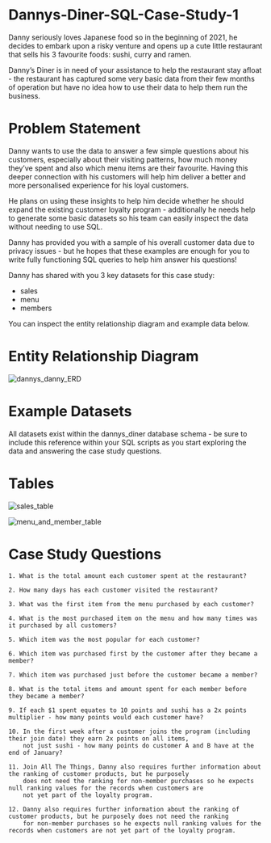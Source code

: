 # Dannys-Diner-SQL-Case-Study-1

Danny seriously loves Japanese food so in the beginning of 2021, he decides to embark upon a risky venture and opens up a cute little restaurant that sells his 3 favourite foods: sushi, curry and ramen.

Danny’s Diner is in need of your assistance to help the restaurant stay afloat - the restaurant has captured some very basic data from their few months of operation but have no idea how to use their data to help them run the business.

# Problem Statement

Danny wants to use the data to answer a few simple questions about his customers, especially about their visiting patterns, how much money they’ve spent and also which menu items are their favourite. Having this deeper connection with his customers will help him deliver a better and more personalised experience for his loyal customers.

He plans on using these insights to help him decide whether he should expand the existing customer loyalty program - additionally he needs help to generate some basic datasets so his team can easily inspect the data without needing to use SQL.

Danny has provided you with a sample of his overall customer data due to privacy issues - but he hopes that these examples are enough for you to write fully functioning SQL queries to help him answer his questions!

Danny has shared with you 3 key datasets for this case study:

  - sales
  - menu
  - members

You can inspect the entity relationship diagram and example data below.

# Entity Relationship Diagram
![dannys_danny_ERD](https://user-images.githubusercontent.com/115405508/225027639-80122717-1e50-41da-8e4b-128ff41fe36e.png)

# Example Datasets

All datasets exist within the dannys_diner database schema - be sure to include this reference within your SQL scripts as you start exploring the data and answering the case study questions.

# Tables

![sales_table](https://user-images.githubusercontent.com/115405508/225029159-480a8761-36ec-40aa-a98c-4f11d46029f5.png)

![menu_and_member_table](https://user-images.githubusercontent.com/115405508/225030155-cdb6da8b-a88c-45a7-835f-f8b8b8c8a77a.png)

# Case Study Questions
    1. What is the total amount each customer spent at the restaurant?

    2. How many days has each customer visited the restaurant?

    3. What was the first item from the menu purchased by each customer?

    4. What is the most purchased item on the menu and how many times was it purchased by all customers?

    5. Which item was the most popular for each customer?

    6. Which item was purchased first by the customer after they became a member?

    7. Which item was purchased just before the customer became a member?

    8. What is the total items and amount spent for each member before they became a member?

    9. If each $1 spent equates to 10 points and sushi has a 2x points multiplier - how many points would each customer have?

    10. In the first week after a customer joins the program (including their join date) they earn 2x points on all items, 
        not just sushi - how many points do customer A and B have at the end of January?
    
    11. Join All The Things, Danny also requires further information about the ranking of customer products, but he purposely 
        does not need the ranking for non-member purchases so he expects null ranking values for the records when customers are 
        not yet part of the loyalty program.
        
    12. Danny also requires further information about the ranking of customer products, but he purposely does not need the ranking 
        for non-member purchases so he expects null ranking values for the records when customers are not yet part of the loyalty program.




